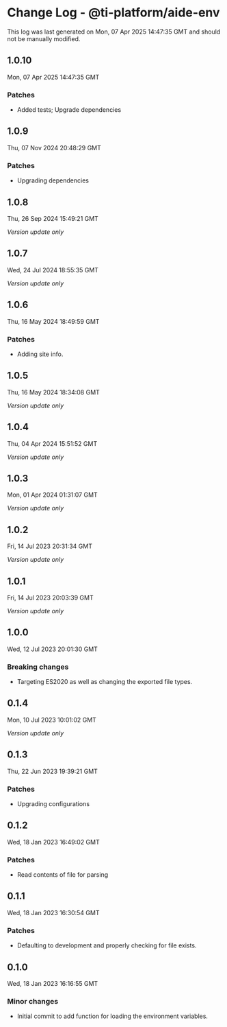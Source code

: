 # Change Log - @ti-platform/aide-env

This log was last generated on Mon, 07 Apr 2025 14:47:35 GMT and should not be manually modified.

## 1.0.10
Mon, 07 Apr 2025 14:47:35 GMT

### Patches

- Added tests; Upgrade dependencies

## 1.0.9
Thu, 07 Nov 2024 20:48:29 GMT

### Patches

- Upgrading dependencies

## 1.0.8
Thu, 26 Sep 2024 15:49:21 GMT

_Version update only_

## 1.0.7
Wed, 24 Jul 2024 18:55:35 GMT

_Version update only_

## 1.0.6
Thu, 16 May 2024 18:49:59 GMT

### Patches

- Adding site info.

## 1.0.5
Thu, 16 May 2024 18:34:08 GMT

_Version update only_

## 1.0.4
Thu, 04 Apr 2024 15:51:52 GMT

_Version update only_

## 1.0.3
Mon, 01 Apr 2024 01:31:07 GMT

_Version update only_

## 1.0.2
Fri, 14 Jul 2023 20:31:34 GMT

_Version update only_

## 1.0.1
Fri, 14 Jul 2023 20:03:39 GMT

_Version update only_

## 1.0.0
Wed, 12 Jul 2023 20:01:30 GMT

### Breaking changes

- Targeting ES2020 as well as changing the exported file types.

## 0.1.4
Mon, 10 Jul 2023 10:01:02 GMT

_Version update only_

## 0.1.3
Thu, 22 Jun 2023 19:39:21 GMT

### Patches

- Upgrading configurations

## 0.1.2
Wed, 18 Jan 2023 16:49:02 GMT

### Patches

- Read contents of file for parsing

## 0.1.1
Wed, 18 Jan 2023 16:30:54 GMT

### Patches

- Defaulting to development and properly checking for file exists.

## 0.1.0
Wed, 18 Jan 2023 16:16:55 GMT

### Minor changes

- Initial commit to add function for loading the environment variables.

